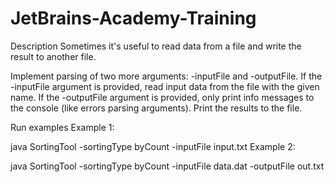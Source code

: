 # JetBrains-Academy-Training
Description
Sometimes it's useful to read data from a file and write the result to another file.

Implement parsing of two more arguments: -inputFile and -outputFile.
If the -inputFile argument is provided, read input data from the file with the given name.
If the -outputFile argument is provided, only print info messages to the console (like errors parsing arguments).
Print the results to the file.

Run examples
Example 1:

java SortingTool -sortingType byCount -inputFile input.txt
Example 2:

java SortingTool -sortingType byCount -inputFile data.dat -outputFile out.txt

